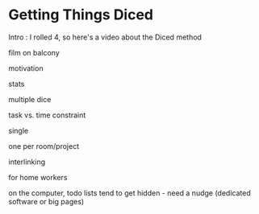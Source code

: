 # Getting Things Diced

Intro : I rolled 4, so here's a video about the Diced method

film on balcony

motivation

stats

multiple dice

task vs. time constraint

single

one per room/project

interlinking

for home workers

on the computer, todo lists tend to get hidden - need a nudge (dedicated software or big pages)



